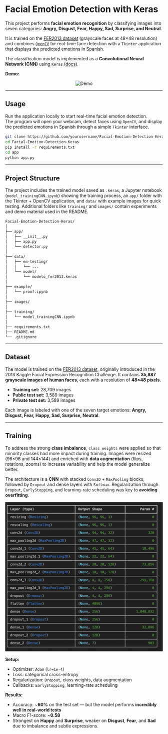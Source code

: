 # Facial Emotion Detection with Keras  

This project performs **facial emotion recognition** by classifying images into seven categories: **Angry, Disgust, Fear, Happy, Sad, Surprise, and Neutral**.  

It is trained on the [FER2013 dataset](https://www.kaggle.com/datasets/msambare/fer2013) (grayscale faces at 48×48 resolution) and combines [`OpenCV`](https://opencv.org/) for real-time face detection with a `Tkinter` application that displays the predicted emotions in Spanish.  

The classification model is implemented as a **Convolutional Neural Network (CNN)** using `Keras` ([docs](https://keras.io/)).  

**Demo:**  

<p align="center">
  <img src="./images/clip_fer.gif" alt="Demo" />
</p>

--- 

## Usage  

Run the application locally to start real-time facial emotion detection.  
The program will open your webcam, detect faces using `OpenCV`, and display the predicted emotions in Spanish through a simple `Tkinter` interface.  

   ```bash
   git clone https://github.com/yourusername/Facial-Emotion-Detection-Keras.git
   cd Facial-Emotion-Detection-Keras
   pip install -r requirements.txt
   cd app
   python app.py
   ```

---

## Project Structure  

The project includes the trained model saved as `.keras`, a Jupyter notebook (`model_trainingCNN.ipynb`) showing the training process, an `app/` folder with the Tkinter + OpenCV application, and `data/` with example images for quick testing. Additional folders like `training/` and `images/` contain experiments and demo material used in the README.  

```
Facial-Emotion-Detection-Keras/
│
├── app/
│   ├── __init__.py
│   ├── app.py
│   └── detector.py
│
├── data/
│   ├── em-testing/
│   │   └── ...
│   └── model/
│       └── modelo_fer2013.keras
│
├── example/
│   └── proof.ipynb
│
├── images/
│
├── training/
│   └── model_trainingCNN.ipynb
│
├── requirements.txt
├── README.md
└── .gitignore
```

---

## Dataset  

The model is trained on the [FER2013 dataset](https://www.kaggle.com/datasets/msambare/fer2013), originally introduced in the 2013 Kaggle Facial Expression Recognition Challenge. It contains **35,887 grayscale images of human faces**, each with a resolution of **48×48 pixels**.  

- **Training set:** 28,709 images  
- **Public test set:** 3,589 images  
- **Private test set:** 3,589 images  

Each image is labeled with one of the seven target emotions: **Angry, Disgust, Fear, Happy, Sad, Surprise, Neutral**.  

---

## Training  

To address the strong **class imbalance**, `class weights` were applied so that minority classes had more impact during training. Images were resized (96×96 and 144×144) and enriched with **data augmentation** (flips, rotations, zooms) to increase variability and help the model generalize better.  

The architecture is a **CNN** with stacked `Conv2D` + `MaxPooling` blocks, followed by `Dropout` and dense layers with `Softmax`. Regularization through `Dropout`, `EarlyStopping`, and learning-rate scheduling was key to **avoiding overfitting**.  

![Model Architecture](./images/model_build.png)  

**Setup:**  
- Optimizer: `Adam` (`lr=1e-4`)  
- Loss: categorical cross-entropy  
- Regularization: `Dropout`, class weights, data augmentation  
- Callbacks: `EarlyStopping`, learning-rate scheduling  

**Results:**  
- Accuracy: ~**60%** on the test set — but the model performs **incredibly well in real-world tests**  
- Macro F1-score: ~**0.58**  
- Strongest on **Happy** and **Surprise**, weaker on **Disgust**, **Fear**, and **Sad** due to imbalance and subtle expressions.  


